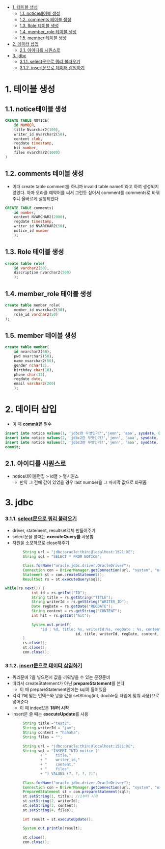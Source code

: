 - [1. 테이블 생성](#1-테이블-생성)
  - [1.1. notice테이블 생성](#11-notice테이블-생성)
  - [1.2. comments 테이블 생성](#12-comments-테이블-생성)
  - [1.3. Role 테이블 생성](#13-role-테이블-생성)
  - [1.4. member_role 테이블 생성](#14-member_role-테이블-생성)
  - [1.5. member 테이블 생성](#15-member-테이블-생성)
- [2. 데이터 삽입](#2-데이터-삽입)
  - [2.1. 아이디를 시퀀스로](#21-아이디를-시퀀스로)
- [3. jdbc](#3-jdbc)
    - [3.1.1. select문으로 쿼리 불러오기](#311-select문으로-쿼리-불러오기)
    - [3.1.2. insert문으로 데이터 삽입하기](#312-insert문으로-데이터-삽입하기)


# 1. 테이블 생성

## 1.1. notice테이블 생성
```sql
CREATE TABLE NOTICE(
    id NUMBER,
    title Nvarchar2(100),
    writer_id nvarchar2(50),
    content clob,
    regdate timestamp,
    hit number,
    files nvarchar2(1000)
)
```

## 1.2. comments 테이블 생성
- 이때 create table comment를 하니까 invalid table name이라고 하여 생성되지 않았다. 아마 오라클 예약어를 써서 그런듯 싶어서 comment를 comments로 바꿔주니 올바르게 실행되었다
  
```sql
CREATE TABLE comments(
    id number,
    content NVARCHAR2(2000),
    regdate timestamp,
    writer_id NVARCHAR2(50),
    notice_id number
    );
```

## 1.3. Role 테이블 생성
```sql
create table role(
    id varchar2(50),
    discription nvarchar2(500)
    );
```

## 1.4. member_role 테이블 생성

```sql
create table member_role(
    member_id nvarchar2(50),
    role_id varchar2(50)
);
```

## 1.5. member 테이블 생성
```sql
create table member(
    id nvarchar2(50),
    pwd nvarchar2(50),
    name nvarchar2(50),
    gender nchar(2),
    birthday char(10),
    phone char(13),
    regdate date,
    email varchar2(200)
    );
```

# 2. 데이터 삽입
- 이 때 **commit은** 필수
```sql
insert into notice values(1, 'jdbc란 무엇인가?','jenn', 'aaa', sysdate, 0, '');
insert into notice values(2, 'jdbc2란 무엇인가?','jenn', 'aaa', sysdate, 0, '');
insert into notice values(3, 'jdbc3란 무엇인가?','jenn', 'aaa', sysdate, 0, '');
commit;
```
  
  ## 2.1. 아이디를 시퀀스로 
  - notice테이블편집 > id열 > 열시퀀스 
    - 만약 그 전에 값이 있었을 경우 last number을 그 마지막 값으로 바꿔줌

# 3. jdbc
### 3.1.1. [select문으로 쿼리 불러오기](JDBCprj/src/ex1/Program.java)
- driver, statement, resultset객체 만들어주기
- select문을 쓸때는 **executeQuery를** 사용함
- 자원을 소모하므로 close해주기

```java
		String url = "jdbc:oracle:thin:@localhost:1521:XE";
		String sql = "SELECT * FROM NOTICE";
		
		Class.forName("oracle.jdbc.driver.OracleDriver");
		Connection con = DriverManager.getConnection(url, "system", "oracle");
		Statement st = con.createStatement();
		ResultSet rs = st.executeQuery(sql);

while(rs.next()) {
			int id = rs.getInt("ID");
			String title = rs.getString("TITLE");
			String writerId = rs.getString("WRITER_ID");
			Date regDate = rs.getDate("REGDATE");
			String content = rs.getString("CONTENT");
			int hit = rs.getInt("hit");
			
			System.out.printf(
                "id : %d, title: %s, writerId:%s, regDate : %s, content:%s, hit : %d\n",
								id, title, writerId, regDate, content, hit);
		}
		rs.close();
		st.close();
		con.close();
``` 
  
### 3.1.2. [insert문으로 데이터 삽입하기](JDBCprj/src/ex1/Program2.java)
- 쿼리문에 ?을 넣으면서 값을 끼워넣을 수 있는 문장준비
- 따라서 createStatement가 아닌 **prepareStatement**를 쓴다
  - 이 때 prepareStatement안에는 sql이 들어있음
- 각각 ?에 맞는 인덱스와 넣을 값을 setString(int, double등 타입에 맞춰 사용)으로 넣어준다
  - 이 때 index값은 **1부터 시작**
- insert문 쓸 때는 **executeUpdate**를 사용
```java
        String title ="test2";
		String writerId = "jam";
		String content = "hahaha";
		String files = "";
		
		String url = "jdbc:oracle:thin:@localhost:1521:XE";
		String sql = "INSERT INTO notice ("
				+ "    title,"
				+ "    writer_id,"
				+ "    content,"
				+ "    files"
				+ ") VALUES (?, ?, ?, ?)";
		
		Class.forName("oracle.jdbc.driver.OracleDriver");
		Connection con = DriverManager.getConnection(url, "system", "oracle");
		PreparedStatement st = con.prepareStatement(sql);
		st.setString(1, title); //1부터 시작
		st.setString(2, writerId);
		st.setString(3, content);
		st.setString(4, files);
		
		int result = st.executeUpdate();
		
		System.out.println(result);
		
		st.close();
		con.close();
``` 
